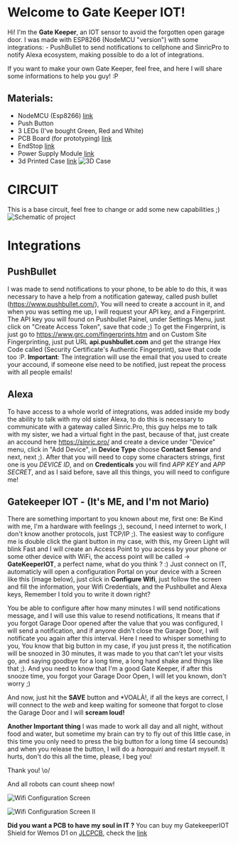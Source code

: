 # Welcome to Gate Keeper IOT!

Hi! I'm the **Gate Keeper**, an IOT sensor to avoid the forgotten open garage door. I was made with ESP8266 (NodeMCU "version") with some integrations: - PushBullet to send notifications to cellphone and SinricPro to notify Alexa ecosystem, making possible to do a lot of integrations.

If you want to make your own Gate Keeper, feel free, and here I will share some informations to help you guy! :P

Materials:
-
-	NodeMCU (Esp8266) [link](https://pt.aliexpress.com/item/33053690164.html?spm=a2g0o.productlist.0.0.dd5110637Bu5xG&algo_pvid=d8aa9f51-9589-45ff-b7a1-ed7fcb66bd9c&algo_expid=d8aa9f51-9589-45ff-b7a1-ed7fcb66bd9c-4&btsid=0bb0623f16026316680272069e1797&ws_ab_test=searchweb0_0,searchweb201602_,searchweb201603_)
-	Push Button
-	3 LEDs (I've bought Green, Red and White)
-	PCB Board (for prototyping) [link](https://pt.aliexpress.com/item/4000815013977.html?spm=a2g0o.productlist.0.0.35532e061eZ4KH&algo_pvid=639263ae-efe6-4378-a303-12988bbb231a&algo_expid=639263ae-efe6-4378-a303-12988bbb231a-10&btsid=0bb0622d16026317784321628eefc6&ws_ab_test=searchweb0_0,searchweb201602_,searchweb201603_)
-	EndStop [link](https://pt.aliexpress.com/item/32816845922.html?spm=a2g0o.productlist.0.0.61b849d5r6wWzX&algo_pvid=e8e1b72d-ba9f-4185-9389-bfa3f54b15b7&algo_expid=e8e1b72d-ba9f-4185-9389-bfa3f54b15b7-4&btsid=0bb0624116026318333293077e45fa&ws_ab_test=searchweb0_0,searchweb201602_,searchweb201603_)
-	Power Supply Module [link](https://pt.aliexpress.com/item/33012749903.html?spm=a2g0o.productlist.0.0.4308a2b6PNvVe8&algo_pvid=381adef4-145e-4ed6-a1a2-5e4c8b0656ae&algo_expid=381adef4-145e-4ed6-a1a2-5e4c8b0656ae-9&btsid=0bb0623916026318886035922e4f7e&ws_ab_test=searchweb0_0,searchweb201602_,searchweb201603_)
-	3d Printed Case [link](https://www.tinkercad.com/things/jcsMkj5Jorg)
![3D Case](https://github.com/kadu/GateKeeperIOT/blob/master/assets/case.png?raw=true)

# CIRCUIT
This is a base circuit, feel free to change or add some new capabilities ;)
![Schematic of project](https://github.com/kadu/GateKeeperIOT/blob/master/assets/gateKeeper_bb.png?raw=true)

# Integrations
## PushBullet
I was made to send notifications to your phone, to be able to do this, it was necessary to have a help from a notification gateway, called push bullet (https://www.pushbullet.com/), You will need to create a account in it, and when you was setting me up, I will request your API key, and a Fingerprint. The API key you will found on Pushbullet Painel, under Settings Menu, just click on "Create Access Token", save that code ;)
To get the Fingerprint, is just go to  https://www.grc.com/fingerprints.htm and on Custom Site Fingerprinting, just put URL **api.pushbullet.com** and get the strange Hex Code called (Security Certificate's Authentic Fingerprint), save that code too :P.
**Important**: The integration will use the email that you used to create your accound, if someone else need to be notified, just repeat the process with all people emails!
## Alexa
To have access to a whole world of integrations, was added inside my body the ability to talk with my old sister Alexa, to do this is necessary to communicate with a gateway called Sinric.Pro, this guy helps me to talk with my sister, we had a virtual fight in the past, because of that, just create an accound here https://sinric.pro/ and create a device under "Device" menu, click in "Add Device", in **Device Type** choose **Contact Sensor** and next, next ;). After that you will need to copy some characters strings, first one is you *DEVICE ID*, and on **Credenticals** you will find *APP KEY* and *APP SECRET*, and as I said before, save all this things, you will need to configure me!
## Gatekeeper IOT - (It's ME, and I'm not Mario)
There are something important to you known about me, first one: Be Kind with me, I'm a hardware with feelings ;), secound, I need internet to work, I don't know another protocols, just TCP/IP ;).
The easiest way to configure me is double click the giant button in my case, with this, my Green Light will blink Fast and I will create an Access Point to you access by your phone or some other device with WiFi, the access point will be called -> **GateKeeperIOT**, a perfect name, what do you think ? :)
Just connect on IT, automaticly will open a configuration Portal on your device with a Screen like this (image below), just click in **Configure Wifi**, just follow the screen and fill the information, your Wifi Credentials, and the Pushbullet and Alexa keys, Remember I told you to write it down right?

You be able to configure after how many minutes I will send notifications message, and I will use this value to resend notifications, It means that if you forgot Garage Door opened after the value that you was configured, I  will send a notification, and if anyone didn't close the Garage Door, I will notificate you again after this interval.
Here I need to whisper something to you, You know that big button in my case, if you just press it, the notification will be snoozed in 30 minutes, it was made to you that can't let your visits go, and saying goodbye for a long time, a long hand shake and things like that ;). And you need to know that I'm a good Gate Keeper, if after this snooze time, you forgot your Garage Door Open, I will let you known, don't worry ;)

And now, just hit the **SAVE** button and *VOALÀ!, if all the keys are correct, I will connect to the *web* and keep waiting for someone that forgot to close the Garage Door and I will **scream loud!**

**Another Important thing**
I was made to work all day and all night, without food and water, but sometime my brain can try to fly out of this little case, in this time you only need to press the big button for a long time (4 secounds) and when you release the button, I will do a *haraquiri* and restart myself. It hurts, don't do this all the time, please, I beg you!

Thank you! \o/

And all robots can count sheep now!

![Wifi Configuration Screen](https://github.com/kadu/GateKeeperIOT/blob/master/assets/gatekeeperiot_wificonfig.jpg?raw=true)

![Wifi Configuration Screen II](https://github.com/kadu/GateKeeperIOT/blob/master/assets/gatekeeper_full_config.png?raw=true)

**Did you want a PCB to have my soul in IT ?**
You can buy my GatekeeperIOT Shield for Wemos D1 on [JLCPCB](https://jlcpcb.com/), check the [link](https://oshwlab.com/nicodemosbr)